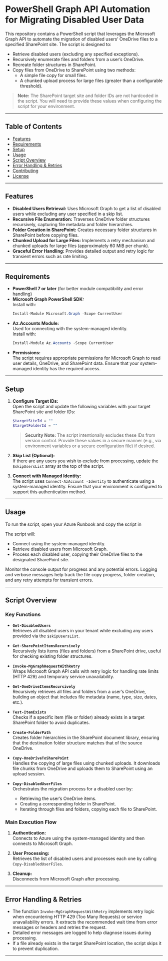 # PowerShell Graph API Automation for Migrating Disabled User Data

This repository contains a PowerShell script that leverages the Microsoft Graph API to automate the migration of disabled users’ OneDrive files to a specified SharePoint site. The script is designed to:

- Retrieve disabled users (excluding any specified exceptions).
- Recursively enumerate files and folders from a user’s OneDrive.
- Recreate folder structures in SharePoint.
- Copy files from OneDrive to SharePoint using two methods:
  - A simple file copy for small files.
  - A chunked upload process for large files (greater than a configurable threshold).

> **Note:** The SharePoint target site and folder IDs are not hardcoded in the script. You will need to provide these values when configuring the script for your environment.

---

## Table of Contents

- [Features](#features)
- [Requirements](#requirements)
- [Setup](#setup)
- [Usage](#usage)
- [Script Overview](#script-overview)
- [Error Handling & Retries](#error-handling--retries)
- [Contributing](#contributing)
- [License](#license)

---

## Features

- **Disabled Users Retrieval:** Uses Microsoft Graph to get a list of disabled users while excluding any user specified in a skip list.
- **Recursive File Enumeration:** Traverses OneDrive folder structures recursively, capturing file metadata and folder hierarchies.
- **Folder Creation in SharePoint:** Creates necessary folder structures in SharePoint before copying files.
- **Chunked Upload for Large Files:** Implements a retry mechanism and chunked uploads for large files (approximately 60 MiB per chunk).
- **Graceful Error Handling:** Provides detailed output and retry logic for transient errors such as rate limiting.

---

## Requirements

- **PowerShell 7 or later** (for better module compatibility and error handling)
- **Microsoft Graph PowerShell SDK:**  
  Install with:
  ```powershell
  Install-Module Microsoft.Graph -Scope CurrentUser
  ```
- **Az.Accounts Module:**  
  Used for connecting with the system-managed identity.  
  Install with:
  ```powershell
  Install-Module Az.Accounts -Scope CurrentUser
  ```
- **Permissions:**  
  The script requires appropriate permissions for Microsoft Graph to read user details, OneDrive, and SharePoint data. Ensure that your system-managed identity has the required access.

---

## Setup


1. **Configure Target IDs:**  
   Open the script and update the following variables with your target SharePoint site and folder IDs:
   ```powershell
   $targetSiteId = ""
   $targetFolderId = ""
   ```
   > **Security Note:** The script intentionally excludes these IDs from version control. Provide these values in a secure manner (e.g., via environment variables or a secure configuration file) if desired.

2. **Skip List (Optional):**  
   If there are any users you wish to exclude from processing, update the `$skipUsersList` array at the top of the script.

3. **Connect with Managed Identity:**  
   The script uses `Connect-AzAccount -Identity` to authenticate using a system-managed identity. Ensure that your environment is configured to support this authentication method.

---

## Usage

To run the script, open your Azure Runbook and copy the script in


The script will:
- Connect using the system-managed identity.
- Retrieve disabled users from Microsoft Graph.
- Process each disabled user, copying their OneDrive files to the designated SharePoint site.

Monitor the console output for progress and any potential errors. Logging and verbose messages help track the file copy progress, folder creation, and any retry attempts for transient errors.

---

## Script Overview

### Key Functions

- **`Get-DisabledUsers`**  
  Retrieves all disabled users in your tenant while excluding any users provided via the `$skipUsersList`.

- **`Get-SharePointItemsRecursively`**  
  Recursively lists items (files and folders) from a SharePoint drive, useful for checking existing folder structures.

- **`Invoke-MgGraphRequestWithRetry`**  
  Wraps Microsoft Graph API calls with retry logic for handling rate limits (HTTP 429) and temporary service unavailability.

- **`Get-OneDriveItemsRecursively`**  
  Recursively retrieves all files and folders from a user’s OneDrive, building an object that includes file metadata (name, type, size, dates, etc.).

- **`Test-ItemExists`**  
  Checks if a specific item (file or folder) already exists in a target SharePoint folder to avoid duplicates.

- **`Create-FolderPath`**  
  Creates folder hierarchies in the SharePoint document library, ensuring that the destination folder structure matches that of the source OneDrive.

- **`Copy-OneDriveToSharePoint`**  
  Handles the copying of large files using chunked uploads. It downloads file chunks from OneDrive and uploads them to SharePoint using an upload session.

- **`Copy-DisabledUserFiles`**  
  Orchestrates the migration process for a disabled user by:
  - Retrieving the user’s OneDrive items.
  - Creating a corresponding folder in SharePoint.
  - Iterating through files and folders, copying each file to SharePoint.

### Main Execution Flow

1. **Authentication:**  
   Connects to Azure using the system-managed identity and then connects to Microsoft Graph.

2. **User Processing:**  
   Retrieves the list of disabled users and processes each one by calling `Copy-DisabledUserFiles`.

3. **Cleanup:**  
   Disconnects from Microsoft Graph after processing.

---

## Error Handling & Retries

- The function `Invoke-MgGraphRequestWithRetry` implements retry logic when encountering HTTP 429 (Too Many Requests) or service unavailability errors. It extracts the recommended wait time from error messages or headers and retries the request.
- Detailed error messages are logged to help diagnose issues during processing.
- If a file already exists in the target SharePoint location, the script skips it to prevent duplication.

---

